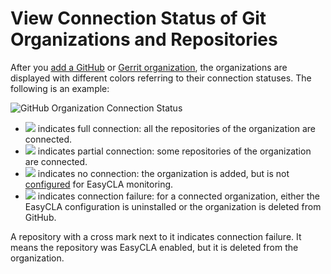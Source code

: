 # View Connection Status of Git Organizations and Repositories

After you [add a GitHub](./#add-github-organization) or [Gerrit organization](./#add-gerrit-organization), the organizations are displayed with different colors referring to their connection statuses. The following is an example:

![GitHub Organization Connection Status](../../../.gitbook/assets/github-organization-status.png)

* ![](../../../.gitbook/assets/connected-green-color.png) indicates full connection: all the repositories of the organization are connected.
* ![](../../../.gitbook/assets/orange-partial-connection.png) indicates partial connection: some repositories of the organization are connected.
* ![](../../../.gitbook/assets/grey-no-connection.png) indicates no connection: the organization is added, but is not [configured](enforce-or-remove-cla-monitoring.md#configure-github-repositories) for EasyCLA monitoring. 
* ![](../../../.gitbook/assets/red-connection-failure.png) indicates connection failure: for a connected organization, either the EasyCLA configuration is uninstalled or the organization is deleted from GitHub.

A repository with a cross mark next to it indicates connection failure. It means the repository was EasyCLA enabled, but it is deleted from the organization.